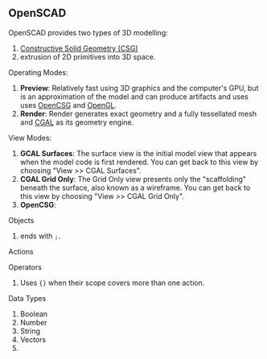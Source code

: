 ## OpenSCAD

OpenSCAD provides two types of 3D modelling:

1. [Constructive Solid Geometry (CSG)](https://en.wikipedia.org/wiki/Constructive_solid_geometry)
2. extrusion of 2D primitives into 3D space.

Operating Modes:

1. **Preview**: Relatively fast using 3D graphics and the computer's GPU, but is an approximation of the model and can produce artifacts and uses uses [OpenCSG](http://opencsg.org/) and [OpenGL](https://en.wikipedia.org/wiki/OpenGL).
2. **Render**: Render generates exact geometry and a fully tessellated mesh and [CGAL](https://en.wikipedia.org/wiki/CGAL) as its geometry engine.

View Modes:

1. **GCAL Surfaces**: The surface view is the initial model view that appears when the model code is first rendered. You can get back to this view by choosing "View >> CGAL Surfaces".
2. **CGAL Grid Only**: The Grid Only view presents only the "scaffolding" beneath the surface, also known as a wireframe. You can get back to this view by choosing "View >> CGAL Grid Only".
3. **OpenCSG**: 



Objects

1. ends with `;`.

Actions

Operators

1. Uses `{}`  when their scope covers more than one action.

Data Types

1. Boolean
2. Number
3. String
4. Vectors
5. 

